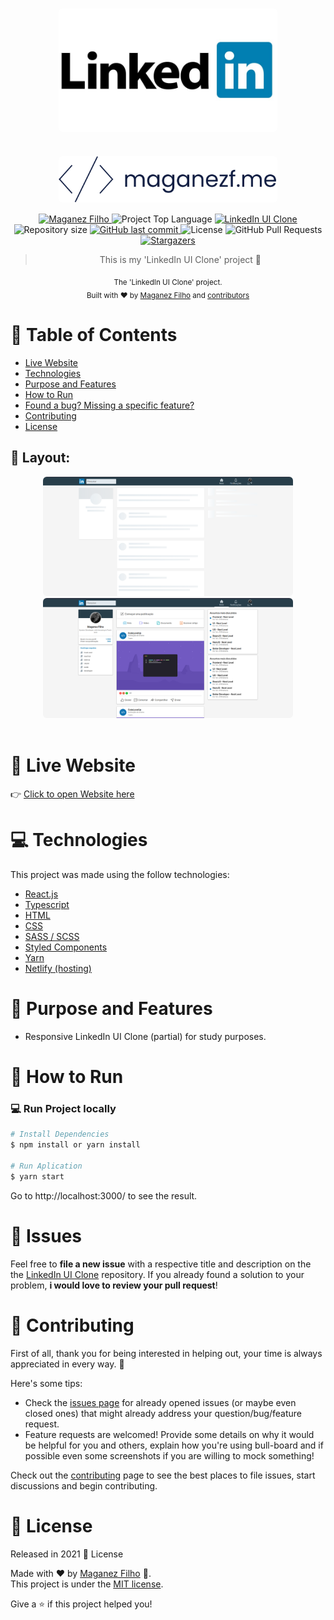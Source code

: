 <div align='center'>

# <img align='center' src="./.github/linkedIn-logo.png" alt="LinkedIn logo" width="350" style='border-radius: 6px;'/>

# <img align='center' src="./.github/logo.svg" alt="My logo (maganezf)" width="350" style='border-radius: 6px;'/>

</div>

<p align="center">
   <a href="https://www.linkedin.com/in/maganez-filho-b5813b188/">
      <img alt="Maganez Filho" src="https://img.shields.io/badge/-Maganez_Filho-0A66C2?style=flat&logo=Linkedin&logoColor=white" />
   </a>

  <img alt='Project Top Language' src='https://img.shields.io/github/languages/top/maganezf/linkedin-ui-clone'/>

  <a href='https://linkedin-ui-clone-maganezf.netlify.app/' >
    <img alt='LinkedIn UI Clone' src="https://img.shields.io/badge/LinkedIn UI Clone-101D42"/>
  </a>

  <img alt="Repository size" src="https://img.shields.io/github/repo-size/maganezf/linkedin-ui-clone?color=5863d2">

  <a href="https://github.com/maganezf/linkedin-ui-clone/commits/main">
    <img alt="GitHub last commit" src="https://img.shields.io/github/last-commit/maganezf/linkedin-ui-clone?color=5863d2">
  </a>
  <img alt="License" src="https://img.shields.io/badge/license-MIT-5965e0">
  <img alt="GitHub Pull Requests" src="https://img.shields.io/github/issues-pr/maganezf/linkedin-ui-clone?color=5863d2" />
  <a href="https://github.com/maganezf/linkedin-ui-clone/stargazers">
    <img alt="Stargazers" src="https://img.shields.io/github/stars/maganezf/linkedin-ui-clone?color=5863d2&logo=github">
  </a>
</p>

<div align="center">

> This is my 'LinkedIn UI Clone' project 🤗

<sub>The 'LinkedIn UI Clone' project. <br/>
Built with ❤︎ by
<a href="https://github.com/maganezf">Maganez Filho</a> and
<a href="https://github.com/maganezf/linkedin-ui-clone/graphs/contributors">
contributors
</a>
</sub>

</div>

# :pushpin: Table of Contents

- [Live Website](#eyes-live-website)
- [Technologies](#computer-technologies)
- [Purpose and Features](#dart-purpose-and-features)
- [How to Run](#construction_worker-how-to-run)
- [Found a bug? Missing a specific feature?](#bug-issues)
- [Contributing](#tada-contributing)
- [License](#closed_book-license)

<h2 align="left"> 🎨 Layout:</h2>
<p align="center">
  <div align="center">
    <img src="./.github/screenshot1.png" width="400px" style='border-radius: 6px;' />
    <img src="./.github/screenshot2.png" width="400px" style='border-radius: 6px;' />
  </div>
  <br/>
</p>

# :eyes: Live Website

👉 [Click to open Website here](https://linkedin-ui-clone-maganezf.netlify.app/)

# :computer: Technologies

This project was made using the follow technologies:

- [React.js](https://reactjs.org/)
- [Typescript](https://www.typescriptlang.org/)
- [HTML](https://developer.mozilla.org/en-US/docs/Web/HTML)
- [CSS](https://developer.mozilla.org/en-US/docs/Web/CSS)
- [SASS / SCSS](https://sass-lang.com/)
- [Styled Components](https://styled-components.com/)
- [Yarn](https://yarnpkg.com/)
- [Netlify (hosting)](https://netlify.com/)

# :dart: Purpose and Features

- Responsive LinkedIn UI Clone (partial) for study purposes.

# :construction_worker: How to Run

### 💻 Run Project locally

```bash
# Install Dependencies
$ npm install or yarn install

# Run Aplication
$ yarn start
```

Go to http://localhost:3000/ to see the result.

# :bug: Issues

Feel free to **file a new issue** with a respective title and description on the the [LinkedIn UI Clone](https://github.com/maganezf/linkedin-ui-clone/issues) repository. If you already found a solution to your problem, **i would love to review your pull request**!

# :tada: Contributing

First of all, thank you for being interested in helping out, your time is always appreciated in every way. 💯

Here's some tips:

- Check the [issues page](https://github.com/maganezf/linkedin-ui-clone/issues) for already opened issues (or maybe even closed ones) that might already address your question/bug/feature request.
- Feature requests are welcomed! Provide some details on why it would be helpful for you and others, explain how you're using bull-board and if possible even some screenshots if you are willing to mock something!

Check out the [contributing](./CONTRIBUTING) page to see the best places to file issues, start discussions and begin contributing.

# :closed_book: License

Released in 2021 📕 License

Made with ❤︎ by [Maganez Filho](https://github.com/maganezf) 🚀. <br/>
This project is under the [MIT license](./LICENSE).

Give a ⭐️ if this project helped you!
